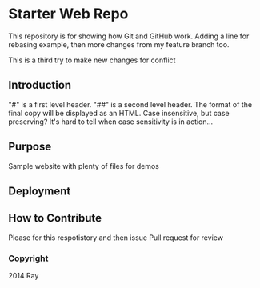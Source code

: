 # Starter Web Repo

This repository is for showing how Git and GitHub work. Adding a line for rebasing example, then more changes from my feature branch too. 

This is a third try to make new changes for conflict 

## Introduction
"#" is a first level header.
"##" is a second level header. 
The format of the final copy will be displayed as an HTML. 
Case insensitive, but case preserving? It's hard to tell when case sensitivity is in action... 

## Purpose

Sample website with plenty of files for demos

## Deployment

## How to Contribute

Please for this respotistory and then issue Pull request for review

### Copyright

2014 Ray


